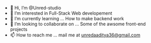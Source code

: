 - 👋 Hi, I’m @Unred-studio
- 👀 I’m interested in Full-Stack Web developement
- 🌱 I’m currently learning ... How to make backend work
- 💞️ I’m looking to collaborate on ... Some of the awsome front-end projects
- 📫 How to reach me ... mail me at unredaaditya36@gmail.com

<!---
Unred-studio/Unred-studio is a ✨ special ✨ repository because its `README.md` (this file) appears on your GitHub profile.
You can click the Preview link to take a look at your changes.
--->
